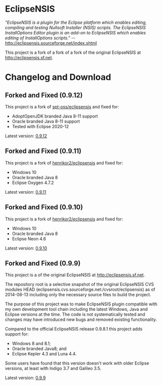 # EclipseNSIS

_"EclipseNSIS is a plugin for the Eclipse platform which enables editing, compiling and testing Nullsoft Installer (NSIS) scripts. The EclipseNSIS InstallOptions Editor plugin is an add-on to EclipseNSIS which enables editing of InstallOptions scripts."_ -- http://eclipsensis.sourceforge.net/index.shtml

This project is a fork of a fork of a fork of the original EclipseNSIS at http://eclipsensis.sf.net. 

# Changelog and Download

## Forked and Fixed (0.9.12)

This project is a fork of [spt-oss/eclipsensis](https://github.com/spt-oss/eclipsensis) and fixed for:

* AdoptOpenJDK branded Java 8-11 support
* Oracle branded Java 8-11 support
* Tested with Eclipse 2020-12

Latest version: [0.9.12](https://github.com/adrianer/eclipsensis/raw/master/dist/eclipsensis-0.9.12.zip)

## Forked and Fixed (0.9.11)

This project is a fork of [henrikor2/eclipsensis](https://github.com/henrikor2/eclipsensis) and fixed for:

* Windows 10
* Oracle branded Java 8
* Eclipse Oxygen 4.7.2

Latest version: [0.9.11](https://github.com/spt-oss/eclipsensis/raw/master/dist/eclipsensis-0.9.11.zip)

## Forked and Fixed (0.9.10)

This project is a fork of [henrikor2/eclipsensis](https://github.com/henrikor2/eclipsensis) and fixed for:

* Windows 10
* Oracle branded Java 8
* Eclipse Neon 4.6

Latest version: [0.9.10](https://github.com/spt-oss/eclipsensis/raw/master/dist/eclipsensis-0.9.10.zip)

## Forked and Fixed (0.9.9)

This project is a of the original EclipseNSIS at http://eclipsensis.sf.net. 

The repository root is a selective snapshot of the original EclipseNSIS CVS modules HEAD (eclipsensis.cvs.sourceforge.net:/cvsroot/eclipsensis) as of 2014-08-13 including only the necessary source files to build the project.

The purpose of this project was to make EclipseNSIS plugin compatible with my own development tool chain including the latest Windows, Java and Eclipse versions at the time. The code is not systematically tested and changes may have introduced new bugs and removed existing functionality.

Compared to the official EclipseNSIS release 0.9.8.1 this project adds support for:

*   Windows 8 and 8.1;
*   Oracle branded Java8; and
*   Eclipse Kepler 4.3 and Luna 4.4.

Some users have found that this version doesn't work with older Eclipse versions, at least with Indigo 3.7 and Galileo 3.5.

Latest version: [0.9.9](https://github.com/henrikor2/eclipsensis/raw/master/dist/eclipsensis-0.9.9.zip)
